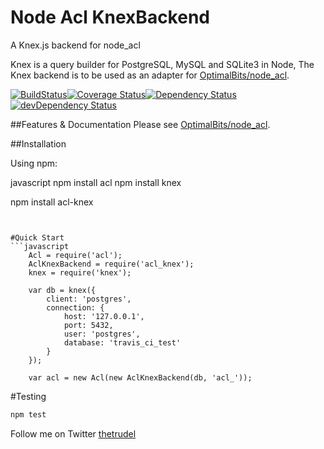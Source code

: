 Node Acl KnexBackend
=============

A Knex.js backend for node_acl

Knex is a query builder for PostgreSQL, MySQL and SQLite3 in Node, The Knex backend is to be used as an adapter for [OptimalBits/node_acl](https://github.com/OptimalBits/node_acl).


[![BuildStatus](https://travis-ci.org/christophertrudel/node_acl_knex.svg?branch=master)](https://travis-ci.org/christophertrudel/node_acl_knex)[![Coverage Status](https://img.shields.io/coveralls/christophertrudel/node_acl_knex.svg)](https://coveralls.io/r/christophertrudel/node_acl_knex)[![Dependency Status](https://david-dm.org/christophertrudel/node_acl_knex.svg)](https://david-dm.org/christophertrudel/node_acl_knex)[![devDependency Status](https://david-dm.org/christophertrudel/node_acl_knex/dev-status.svg)](https://david-dm.org/christophertrudel/node_acl_knex#info=devDependencies)

##Features & Documentation
Please see [OptimalBits/node_acl](https://github.com/OptimalBits/node_acl).

##Installation

Using npm:

javascript
npm install acl
npm install knex

npm install acl-knex
```


#Quick Start
```javascript
	Acl = require('acl');
	AclKnexBackend = require('acl_knex');
	knex = require('knex');

	var db = knex({
		client: 'postgres',
		connection: {
			host: '127.0.0.1',
			port: 5432,
			user: 'postgres',
			database: 'travis_ci_test'
		}
	});
	
	var acl = new Acl(new AclKnexBackend(db, 'acl_'));
```

#Testing
```javascript
npm test
```

Follow me on Twitter [thetrudel](http://twitter.com/thetrudel)
